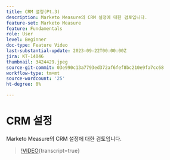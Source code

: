 ```yaml
---
title: CRM 설정(Pt.3)
description: Marketo Measure의 CRM 설정에 대한 검토입니다.
feature-set: Marketo Measure
feature: Fundamentals
role: User
level: Beginner
doc-type: Feature Video
last-substantial-update: 2023-09-22T00:00:00Z
jira: KT-14046
thumbnail: 3424429.jpeg
source-git-commit: 03e990c13a7793ed372af6fef8bc210e9fa7cc68
workflow-type: tm+mt
source-wordcount: '25'
ht-degree: 0%

---
```



# CRM 설정

Marketo Measure의 CRM 설정에 대한 검토입니다.

>[!VIDEO](https://video.tv.adobe.com/v/3424429/?learn=on){transcript=true}
